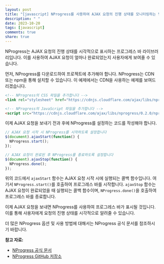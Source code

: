 ```yaml
---
layout: post
title: "[javascript] NProgress를 사용하여 AJAX 요청의 진행 상태를 모니터링하는 방법은?"
description: " "
date: 2023-10-20
tags: [javascript]
comments: true
share: true
---
```

NProgress는 AJAX 요청의 진행 상태를 시각적으로 표시하는 프로그레스 바 라이브러리입니다. 이를 사용하여 AJAX 요청이 얼마나 완료되었는지 사용자에게 보여줄 수 있습니다.

먼저, NProgress를 다운로드하여 프로젝트에 추가해야 합니다. NProgress는 CDN 또는 npm을 통해 설치할 수 있습니다. 이 예제에서는 CDN을 사용하는 예제를 보여드리겠습니다.

```html
<!-- NProgress의 CSS 파일을 추가합니다 -->
<link rel="stylesheet" href="https://cdnjs.cloudflare.com/ajax/libs/nprogress/0.2.0/nprogress.min.css" />

<!-- NProgress의 JavaScript 파일을 추가합니다 -->
<script src="https://cdnjs.cloudflare.com/ajax/libs/nprogress/0.2.0/nprogress.min.js"></script>
```

이제 AJAX 요청을 보내기 전과 후에 NProgress를 설정하는 코드를 작성해야 합니다.

```javascript
// AJAX 요청 시작 시 NProgress를 시작하도록 설정합니다
$(document).ajaxStart(function() {
  NProgress.start();
});

// AJAX 요청이 완료된 후 NProgress를 종료하도록 설정합니다
$(document).ajaxStop(function() {
  NProgress.done();
});
```

위의 코드에서 `ajaxStart` 함수는 AJAX 요청 시작 시에 실행되는 콜백 함수입니다. 여기서 `NProgress.start()`를 호출하여 프로그레스 바를 시작합니다. `ajaxStop` 함수는 AJAX 요청이 완료되었을 때 실행되는 콜백 함수이며, `NProgress.done()`을 호출하여 프로그레스 바를 종료합니다.

이제 AJAX 요청을 보내면 NProgress를 사용하여 프로그레스 바가 표시될 것입니다. 이를 통해 사용자에게 요청의 진행 상태를 시각적으로 알려줄 수 있습니다.

더 많은 NProgress 옵션 및 사용 방법에 대해서는 NProgress 공식 문서를 참조하시기 바랍니다.

**참고 자료:**
- [NProgress 공식 문서](https://ricostacruz.com/nprogress/)
- [NProgress GitHub 저장소](https://github.com/rstacruz/nprogress)